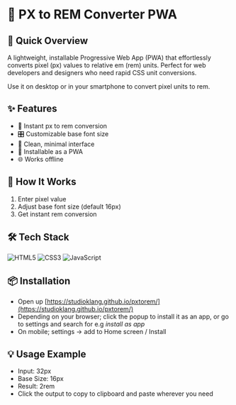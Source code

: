 # 🔢 PX to REM Converter PWA

## 📱 Quick Overview

A lightweight, installable Progressive Web App (PWA) that effortlessly converts pixel (px) values to relative em (rem) units. Perfect for web developers and designers who need rapid CSS unit conversions. 

Use it on desktop or in your smartphone to convert pixel units to rem.

## ✨ Features

- 🔄 Instant px to rem conversion
- 🎛️ Customizable base font size
- 🧼 Clean, minimal interface
- 📲 Installable as a PWA
- 🌐 Works offline

## 🚀 How It Works

1. Enter pixel value
2. Adjust base font size (default 16px)
3. Get instant rem conversion

## 🛠 Tech Stack

![HTML5](https://img.shields.io/badge/HTML5-E34F26?style=for-the-badge&logo=html5&logoColor=white)
![CSS3](https://img.shields.io/badge/CSS3-1572B6?style=for-the-badge&logo=css3&logoColor=white)
![JavaScript](https://img.shields.io/badge/JavaScript-F7DF1E?style=for-the-badge&logo=javascript&logoColor=black)

## 📦 Installation

- Open up [https://studioklang.github.io/pxtorem/](https://studioklang.github.io/pxtorem/)
- Depending on your browser; click the popup to install it as an app, or go to settings and search for e.g _install as app_
- On mobile; settings -> add to Home screen / Install

## 💡 Usage Example

- Input: 32px
- Base Size: 16px
- Result: 2rem
- Click the output to copy to clipboard and paste wherever you need

